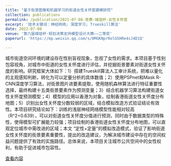 ```yaml
---
title: "基于街景图像和机器学习的街道女性关怀度建模研究"
collection: publications
permalink: /publication/2021-07-08-竞赛-城垣杯-女性关怀度
excerpt: '技术关键词：神经网络; 深度学习; Trueskill算法'
date: 2022-07-08
venue: '第六届城垣杯·规划决策支持模型设计大赛——二等奖'
paperurl: 'https://mp.weixin.qq.com/s/0MGKNprRolG5HRe4sJ4D1Q'

---
```

城市街道空间环境的建设存在性别盲视现象，忽视了女性的需求。本项目基于性别包容视角，对城市中街道的女性关怀度进行评估，并挖掘街景要素对街道女性关怀度的影响。研究框架大体如下：1）搭建Trueskill算法人工审计系统，把难以量化的主观感知判断，转化为可以定量分析的具体数值；2）使用PSPnet和Mask R-CNN深度学习算法，对街景图片进要素提取，使用随机森林算法进行特征重要性选择，最终构建十五类街景要素作为预测变量；3）结合机器学习算法构建街道女性关怀度预测模型；4）模型的应用以香港为对象，绘制香港街道女性关怀度分布地图；5）识别出女性关怀度分数较弱的区域，结合模拟改造方式验证结论有效性。本项目研究结论如下：训练的浅层神经网络模型性能相对较高（R^2=0.639），可以对街道女性关怀度分值进行预测，同时由于数据类型的特殊性，使得模型可扩展能力较强；项目绘制的香港街道女性关怀度分布地图，可以直观定位城市中需改进的区域；本文 “定性+定量”的模拟改造模式，验证了影响街道女性关怀度的街景要素重要性，提出的改造建议，为解决城市建设中存在的空间权益问题提供了有效的实施路径。总体来说，本项目关注城市公共空间中的女性权利，有助于促进城市包容性。

[查看内容](https://mp.weixin.qq.com/s/0MGKNprRolG5HRe4sJ4D1Q)
